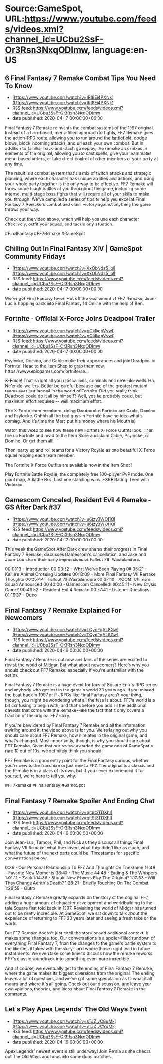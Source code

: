 # Source:GameSpot, URL:https://www.youtube.com/feeds/videos.xml?channel_id=UCbu2SsF-Or3Rsn3NxqODImw, language:en-US

## 6 Final Fantasy 7 Remake Combat Tips You Need To Know
 - [https://www.youtube.com/watch?v=IRI8Ei4PXNk](https://www.youtube.com/watch?v=IRI8Ei4PXNk)
 - RSS feed: https://www.youtube.com/feeds/videos.xml?channel_id=UCbu2SsF-Or3Rsn3NxqODImw
 - date published: 2020-04-17 00:00:00+00:00

Final Fantasy 7 Remake reinvents the combat systems of the 1997 original. Instead of a turn-based, menu-filled approach to fights, FF7 Remake goes the action-RPG route, allowing you to run around the battlefield, dodge blows, block incoming attacks, and unleash your own combos. But in addition to familiar hack-and-slash gameplay, the remake also mixes in elements of the original, allowing you to cast spells, give your teammates menu-based orders, or take direct control of other members of your party at any time.

The result is a combat system that's a mix of twitch attacks and strategic planning, where each character has unique abilities and actions, and using your whole party together is the only way to be effective. FF7 Remake will throw some tough battles at you throughout the game, including some intense, multi-stage boss fights that will require all of your skills to make you through. We've compiled a series of tips to help you excel at Final Fantasy 7 Remake's combat and claim victory against anything the game throws your way.

Check out the video above, which will help you use each character effectively, outfit your squad, and tackle any situation.

#FinalFantasy #FF7Remake #GameSpot

## Chilling Out In Final Fantasy XIV | GameSpot Community Fridays
 - [https://www.youtube.com/watch?v=XxObNdz5_bI](https://www.youtube.com/watch?v=XxObNdz5_bI)
 - RSS feed: https://www.youtube.com/feeds/videos.xml?channel_id=UCbu2SsF-Or3Rsn3NxqODImw
 - date published: 2020-04-17 00:00:00+00:00

We've got Final Fantasy fever! Hot off the excitement of FF7 Remake, Jean-Luc is hopping back into Final Fantasy 14 Online with the help of Ben.

## Fortnite - Official X-Force Joins Deadpool Trailer
 - [https://www.youtube.com/watch?v=pGkIkepVvwI](https://www.youtube.com/watch?v=pGkIkepVvwI)
 - RSS feed: https://www.youtube.com/feeds/videos.xml?channel_id=UCbu2SsF-Or3Rsn3NxqODImw
 - date published: 2020-04-17 00:00:00+00:00

Psylocke, Domino, and Cable make their appearances and join Deadpool in Fortnite! Head to the Item Shop to grab them now. https://www.epicgames.com/fortnite/ne...

X-Force! That is right all you rapscallions, criminals and ne’er-do-wells. Ha. Ne’er-do-wellers. Better be careful because one of the greatest mutant teams ever just landed in the world of Fortnite. Did you really think Deadpool could do it all by himself? Well, yes he probably could, but maximum effort requires -- well maximum effort. 

The X-Force team members joining Deadpool in Fortnite are Cable, Domino and Psylocke. Ohhhh all the bad guys in Fortnite have no idea what’s coming. And it’s time the Merc put his money where his Mouth is!

Watch this video to see how these new Fortnite X-Force Outfits look. Then fire up Fortnite and head to the Item Store and claim Cable, Psylocke, or Domino. Or get them all!

Then, party up and roll teams for a Victory Royale as one beautiful X-Force squad repping each team member. 

The Fortnite X-Force Outfits are available now in the Item Shop!

Play Fortnite Battle Royale, the completely free 100-player PvP mode. One giant map, A Battle Bus, Last one standing wins. ESRB Rating: Teen with Violence.

## Gamescom Canceled, Resident Evil 4 Remake - GS After Dark #37
 - [https://www.youtube.com/watch?v=u6jzyBWOI1Q](https://www.youtube.com/watch?v=u6jzyBWOI1Q)
 - RSS feed: https://www.youtube.com/feeds/videos.xml?channel_id=UCbu2SsF-Or3Rsn3NxqODImw
 - date published: 2020-04-17 00:00:00+00:00

This week the GameSpot After Dark crew shares their progress in Final Fantasy 7 Remake, discusses Gamescom's cancellation, and Jake and Jean-Luc share their early impressions of Fallout 76: Wastelanders.

00:0013 - Introduction
00:03:52 - What We've Been Playing
00:05:21 - Kallie's Animal Crossing Updates
00:18:09 - More Final Fantasy VII Remake Thoughts
00:25:44 - Fallout 76 Wastelanders
00:37:18 - XCOM: Chimera Squad Announced
00:40:00 - Gamescom Cancelled!
00:45:11 - New Crysis Game?
00:49:52 - Resident Evil 4 Remake
00:57:41 - Listener Questions
01:16:37 - Outro

## Final Fantasy 7 Remake Explained For Newcomers
 - [https://www.youtube.com/watch?v=TCypPqAL8Gw](https://www.youtube.com/watch?v=TCypPqAL8Gw)
 - RSS feed: https://www.youtube.com/feeds/videos.xml?channel_id=UCbu2SsF-Or3Rsn3NxqODImw
 - date published: 2020-04-16 00:00:00+00:00

Final Fantasy 7 Remake is out now and fans of the series are excited to revisit the world of Midgar. But what about newcomers? Here's why you should check out FF7 Remake, especially if you're unfamiliar with the series.

Final Fantasy 7 Remake is a huge event for fans of Square Enix's RPG series and anybody who got lost in the game's world 23 years ago. If you missed the boat back in 1997 or if JRPGs like Final Fantasy aren't your thing, though, you might be wondering what all the fuss is about. FF7's world is a bit confusing to begin with, and that's before you add all the additional caveats that come with the Remake--like the fact that it only covers a fraction of the original FF7 story.

If you're bewildered by Final Fantasy 7 Remake and all the information swirling around it, the video above is for you. We're laying out why you should care about FF7 Remake, how it relates to the original game, and what's changed. Most importantly, though, is why you should care about FF7 Remake. Given that our review awarded the game one of GameSpot's rare 10 out of 10s, we definitely think you should.

FF7 Remake is a good entry point for the Final Fantasy curious, whether you're new to the franchise or just new to FF7. The original is a classic and the Remake is in a class of its own, but if you never experienced it for yourself, we're here to tell you why.

#FF7Remake #FinalFantasy #GameSpot

## Final Fantasy 7 Remake Spoiler And Ending Chat
 - [https://www.youtube.com/watch?v=qit9t3TDXhI](https://www.youtube.com/watch?v=qit9t3TDXhI)
 - RSS feed: https://www.youtube.com/feeds/videos.xml?channel_id=UCbu2SsF-Or3Rsn3NxqODImw
 - date published: 2020-04-16 00:00:00+00:00

Join Jean-Luc, Tamoor, Phil, and Nick as they discuss all things Final Fantasy VII Remake: what they loved, what they didn't like as much, and what the future of the next parts could be. Timestamps for specific conversations below.

0:36 - Our Personal Relationship To FF7 And Thoughts On The Game
16:48 - Favorite New Moments
38:40 - The Music
44:48 - Ending & The Whispers
1:01:12 - Zack
1:14:36 - Should New Players Play The Original?
1:17:53 - Will They Change Aerith's Death?
1:26:21 - Briefly Touching On The Combat
1:29:59 - Outro

Final Fantasy 7 Remake greatly expands on the story of the original FF7, adding a huge amount of character development and worldbuilding to the tale Square first told back in 1997. Revisiting the world of Midgar has turned out to be pretty incredible. At GameSpot, we sat down to talk about the experience of returning to FF7 23 years later and seeing a fresh take on the world.

But FF7 Remake doesn't just retell the story or add additional context. It makes some changes, too. Our conversations is a spoiler-filled rundown of everything Final Fantasy 7, from the changes to the game's battle system to the liberties it takes with the story--and where those might lead in future installments. We even take some time to discuss how the remake reworks FF7's classic soundtrack into something even more incredible.

And of course, we eventually get to the ending of Final Fantasy 7 Remake, where the game makes its biggest diversions from the original. The ending leaves a lot of questions, and we've got some speculation as to what it all means and where it's all going. Check out our discussion, and leave your own opinions, theories, and ideas about Final Fantasy 7 Remake in the comments.

## Let's Play Apex Legends' The Old Ways Event
 - [https://www.youtube.com/watch?v=sTJZ_vC8uMk](https://www.youtube.com/watch?v=sTJZ_vC8uMk)
 - RSS feed: https://www.youtube.com/feeds/videos.xml?channel_id=UCbu2SsF-Or3Rsn3NxqODImw
 - date published: 2020-04-16 00:00:00+00:00

Apex Legends' newest event is still underway! Join Persia as she checks out The Old Ways and hops into some duos matches.


